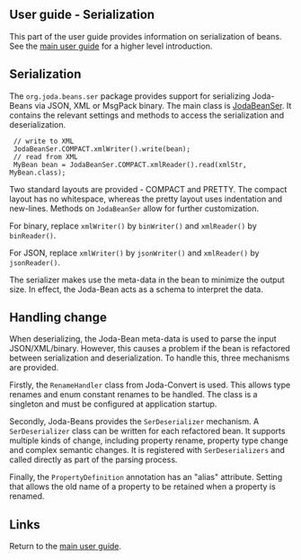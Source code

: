 ## User guide - Serialization

This part of the user guide provides information on serialization of beans.
See the [main user guide](userguide.html) for a higher level introduction.


## Serialization

The `org.joda.beans.ser` package provides support for serializing Joda-Beans via JSON, XML or MsgPack binary.
The main class is [JodaBeanSer](apidocs/org/joda/beans/ser/JodaBeanSer.html).
It contains the relevant settings and methods to access the serialization and deserialization.

```
 // write to XML
 JodaBeanSer.COMPACT.xmlWriter().write(bean);
 // read from XML
 MyBean bean = JodaBeanSer.COMPACT.xmlReader().read(xmlStr, MyBean.class);
```

Two standard layouts are provided - COMPACT and PRETTY.
The compact layout has no whitespace, whereas the pretty layout uses indentation and new-lines.
Methods on `JodaBeanSer` allow for further customization.

For binary, replace `xmlWriter()` by `binWriter()` and
`xmlReader()` by `binReader()`.

For JSON, replace `xmlWriter()` by `jsonWriter()` and
`xmlReader()` by `jsonReader()`.

The serializer makes use the meta-data in the bean to minimize the output size.
In effect, the Joda-Bean acts as a schema to interpret the data.


## Handling change

When deserializing, the Joda-Bean meta-data is used to parse the input JSON/XML/binary.
However, this causes a problem if the bean is refactored between serialization and deserialization.
To handle this, three mechanisms are provided.

Firstly, the `RenameHandler` class from Joda-Convert is used.
This allows type renames and enum constant renames to be handled.
The class is a singleton and must be configured at application startup.

Secondly, Joda-Beans provides the `SerDeserializer` mechanism.
A `SerDeserializer` class can be written for each refactored bean.
It supports multiple kinds of change, including property rename, property type change and
complex semantic changes. It is registered with `SerDeserializers` and called
directly as part of the parsing process.

Finally, the `PropertyDefinition` annotation has an "alias" attribute.
Setting that allows the old name of a property to be retained when a property is renamed.


## Links

Return to the [main user guide](userguide.html).
